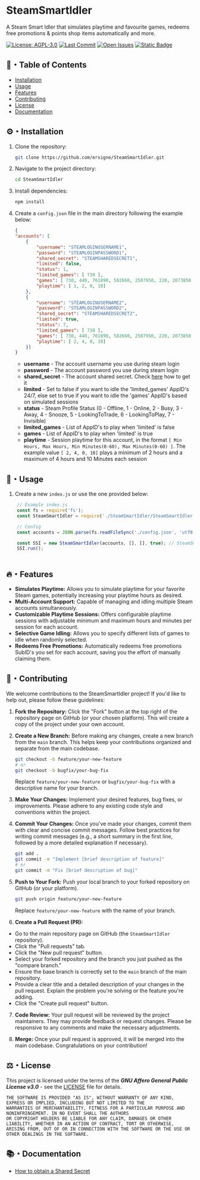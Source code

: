 # SteamSmartIdler
A Steam Smart Idler that simulates playtime and favourite games, redeems free promotions &amp; points shop items automatically and more.

[![License: AGPL-3.0](https://img.shields.io/badge/License-AGPL_v3-blueviolet.svg)](https://www.gnu.org/licenses/agpl-3.0)
[![Last Commit](https://img.shields.io/github/last-commit/ersigne/SteamSmartIdler)](https://github.com/ersigne/SteamSmartIdler/commits/main)
[![Open Issues](https://img.shields.io/github/issues-raw/ersigne/SteamSmartIdler)](https://github.com/ersigne/SteamSmartIdler/issues)
[![Static Badge](https://img.shields.io/badge/Paypal-00457C?style=flat&logo=paypal&logoColor=white)](https://www.paypal.com/paypalme/ersignee)



## 📜・Table of Contents
* [Installation](#%EF%B8%8Finstallation)
* [Usage](#usage)
* [Features](#features)
* [Contributing](#contributing)
* [License](#%EF%B8%8Flicense)
* [Documentation](#documentation)

## ⚙️・Installation
1.  Clone the repository:

    ```bash
    git clone https://github.com/ersigne/SteamSmartIdler.git
    ```
3.  Navigate to the project directory:

    ```bash
    cd SteamSmartIdler
    ```
4.  Install dependencies:

    ```bash
    npm install
    ```
5.  Create a `config.json` file in the main directory following the example below:

    ```json
    {
    "accounts": [
        {
            "username": "STEAMLOGINUSERNAME1", 
            "password": "STEAMLOGINPASSWORD1", 
            "shared_secret": "STEAMSHAREDSECRET1", 
            "limited": false,
            "status": 1,
            "limited_games": [ 730 ],
            "games": [ 730, 440, 761890, 582660, 2507950, 220, 2073850 ],
            "playtime": [ 1, 2, 0, 10]
        },
        {
            "username": "STEAMLOGINUSERNAME2", 
            "password": "STEAMLOGINPASSWORD2", 
            "shared_secret": "STEAMSHAREDSECRET2", 
            "limited": true,
            "status": 7,
            "limited_games": [ 730 ],
            "games": [ 730, 440, 761890, 582660, 2507950, 220, 2073850 ],
            "playtime": [ 2, 4, 0, 10]
        }]
    }
    ```
    * **username** - The account username you use during steam login
    * **password** - The account password you use during steam login
    * **shared_secret** - The account shared secret. Check [here](docs/Shared%20Secret.md) how to get it
    * **limited** - Set to false if you want to idle the 'limited_games' AppID's 24/7, else set to true if you want to idle the 'games' AppID's based on simulated sessions
    * **status** - Steam Profile Status (0 - Offline, 1 - Online, 2 - Busy, 3 - Away, 4 - Snooze, 5 - LookingToTrade, 6 - LookingToPlay, 7 - Invisible)
    * **limited_games** - List of AppID's to play when 'limited' is false
    * **games** - List of AppID's to play when 'limited' is true
    * **playtime** - Session playtime for this account, in the format `[ Min Hours, Max Hours, Min Minutes(0-60), Max Minutes(0-60) ]`. The example value `[ 2, 4, 0, 10]` plays a minimum of 2 hours and a maximum of 4 hours and 10 Minutes each session

## 🚀・Usage
1. Create a new `index.js` or use the one provided below:

```js
    // Example index.js
    const fs = require('fs');
    const SteamSmartIdler = require('./SteamSmartIdler/SteamSmartIdler');

    // Config
    const accounts = JSON.parse(fs.readFileSync('./config.json', 'utf8')).accounts;

    const SSI = new SteamSmartIdler(accounts, [], [], true); // SteamSmartidler(accounts, [Licenses SubIDs to redeem], [Points Shop Items DefIDs to redeem], autoRedeemFreePromotions)
    SSI.run();
    
```

## 🔥・Features
* **Simulates Playtime:** Allows you to simulate playtime for your favorite Steam games, potentially increasing your playtime hours as desired.
* **Multi-Account Support:** Capable of managing and idling multiple Steam accounts simultaneously.
* **Customizable Playtime Sessions:** Offers configurable playtime sessions with adjustable minimum and maximum hours and minutes per session for each account.
* **Selective Game Idling:** Allows you to specify different lists of games to idle when randomly selected.
* **Redeems Free Promotions:** Automatically redeems free promotions SubID's you set for each account, saving you the effort of manually claiming them.

## 🤝・Contributing
We welcome contributions to the SteamSmartIdler project! If you'd like to help out, please follow these guidelines:

1.  **Fork the Repository:** Click the "Fork" button at the top right of the repository page on GitHub (or your chosen platform). This will create a copy of the project under your own account.

2.  **Create a New Branch:** Before making any changes, create a new branch from the `main` branch. This helps keep your contributions organized and separate from the main codebase.

    ```bash
    git checkout -b feature/your-new-feature
    # or
    git checkout -b bugfix/your-bug-fix
    ```

    Replace `feature/your-new-feature` or `bugfix/your-bug-fix` with a descriptive name for your branch.

3.  **Make Your Changes:** Implement your desired features, bug fixes, or improvements. Please adhere to any existing code style and conventions within the project.

4.  **Commit Your Changes:** Once you've made your changes, commit them with clear and concise commit messages. Follow best practices for writing commit messages (e.g., a short summary in the first line, followed by a more detailed explanation if necessary).

    ```bash
    git add .
    git commit -m "Implement [brief description of feature]"
    # or
    git commit -m "Fix [brief description of bug]"
    ```

5.  **Push to Your Fork:** Push your local branch to your forked repository on GitHub (or your platform).

    ```bash
    git push origin feature/your-new-feature
    ```

    Replace `feature/your-new-feature` with the name of your branch.

6. **Create a Pull Request (PR):**
  * Go to the main repository page on GitHub (the `SteamSmartIdler` repository).
  * Click the "Pull requests" tab.
  * Click the "New pull request" button.
  * Select your forked repository and the branch you just pushed as the "compare branch."
  * Ensure the base branch is correctly set to the `main` branch of the main repository.
  * Provide a clear title and a detailed description of your changes in the pull request. Explain the problem you're solving or the feature you're adding.
  * Click the "Create pull request" button.

7. **Code Review:** Your pull request will be reviewed by the project maintainers. They may provide feedback or request changes. Please be responsive to any comments and make the necessary adjustments.

8. **Merge:** Once your pull request is approved, it will be merged into the main codebase. Congratulations on your contribution!

## ⚖️・License
This project is licensed under the terms of the ***GNU Affero General Public License v3.0*** - see the [LICENSE](LICENSE) file for details.

```
THE SOFTWARE IS PROVIDED "AS IS", WITHOUT WARRANTY OF ANY KIND, EXPRESS OR IMPLIED, INCLUDING BUT NOT LIMITED TO THE
WARRANTIES OF MERCHANTABILITY, FITNESS FOR A PARTICULAR PURPOSE AND NONINFRINGEMENT. IN NO EVENT SHALL THE AUTHORS
OR COPYRIGHT HOLDERS BE LIABLE FOR ANY CLAIM, DAMAGES OR OTHER LIABILITY, WHETHER IN AN ACTION OF CONTRACT, TORT OR OTHERWISE,
ARISING FROM, OUT OF OR IN CONNECTION WITH THE SOFTWARE OR THE USE OR OTHER DEALINGS IN THE SOFTWARE.
```

## 📚・Documentation
* [How to obtain a Shared Secret](docs/Shared%20Secret.md)